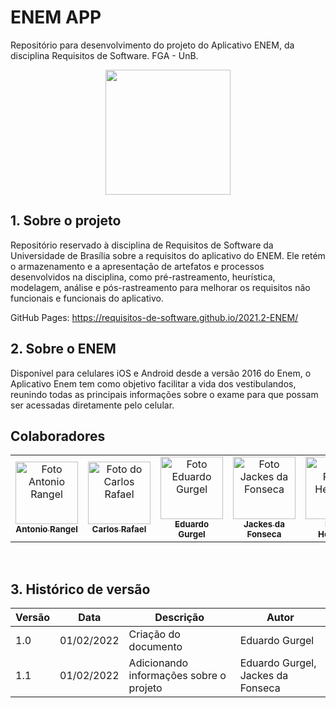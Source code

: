 # ENEM APP 
Repositório para desenvolvimento do projeto do Aplicativo ENEM, da disciplina Requisitos de Software. FGA - UnB.

<div align="center">
  <img width="200" src="https://user-images.githubusercontent.com/53023400/151982633-63416396-f5e6-4049-ba0a-0c505efbbecc.png"/>
</div>

## 1. Sobre o projeto

Repositório reservado à disciplina de Requisitos de Software da Universidade de Brasília sobre a requisitos do aplicativo do ENEM. Ele retém o armazenamento e a apresentação de artefatos e processos desenvolvidos na disciplina, como pré-rastreamento, heurística, modelagem, análise e pós-rastreamento para melhorar os requisitos não funcionais e funcionais do aplicativo.

GitHub Pages: https://requisitos-de-software.github.io/2021.2-ENEM/

## 2. Sobre o ENEM

Disponível para celulares iOS e Android desde a versão 2016 do Enem, o Aplicativo Enem tem como objetivo facilitar a vida dos vestibulandos, reunindo todas as principais informações sobre o exame para que possam ser acessadas diretamente pelo celular.

## Colaboradores



<table>
  
  <tr>
    <td align="center">
      <a href="#">
        <img src="https://avatars.githubusercontent.com/u/57496213?v=4" width="100px;" alt="Foto Antonio Rangel"/><br>
        <sub>
          <b>Antonio Rangel</b>
        </sub>
      </a>
    </td>
    <td align="center">
      <a href="#">
        <img src="https://avatars.githubusercontent.com/u/62192072?v=4" width="100px;" alt="Foto do Carlos Rafael"/><br>
        <sub>
          <b>Carlos Rafael</b>
        </sub>
      </a>
    </td>
    <td align="center">
      <a href="#">
        <img src="https://avatars.githubusercontent.com/u/51385738?v=4" width="100px;" alt="Foto Eduardo Gurgel"/><br>
        <sub>
          <b>Eduardo Gurgel</b>
        </sub>
      </a>
    </td>
    <td align="center">
      <a href="#">
        <img src="https://avatars.githubusercontent.com/u/53023400?v=4" width="100px;" alt="Foto Jackes da Fonseca"/><br>
        <sub>
          <b>Jackes da Fonseca</b>
        </sub>
      </a>
    </td>
    <td align="center">
      <a href="#">
        <img src="https://avatars.githubusercontent.com/u/62119022?v=4" width="100px;" alt="Foto Pedro Henrique"/><br>
        <sub>
          <b>Pedro Henrique</b>
        </sub>
      </a>
    </td>
    <td align="center">
      <a href="#">
        <img src="https://avatars.githubusercontent.com/u/49206588?v=4" width="100px;" alt="Foto Vitor Diniz"/><br>
        <sub>
          <b>Vitor Diniz</b>
        </sub>
      </a>
    </td>

    
</table>

<br/> 

## 3. Histórico de versão

| Versão | Data       | Descrição                                           | Autor        |
| ------ | ---------- | --------------------------------------------------- | ------------ |
| 1.0    | 01/02/2022 | Criação do documento | Eduardo Gurgel       |
| 1.1    | 01/02/2022 | Adicionando informações sobre o projeto  | Eduardo Gurgel, Jackes da Fonseca |
